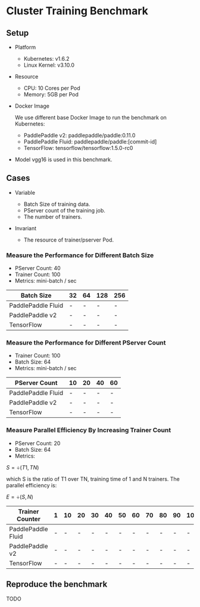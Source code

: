 # Cluster Training Benchmark

## Setup

- Platform
  - Kubernetes: v1.6.2
  - Linux Kernel: v3.10.0

- Resource
  - CPU: 10 Cores per Pod
  - Memory: 5GB per Pod

- Docker Image

  We use different base Docker Image to run the benchmark on Kubernetes:
  - PaddlePaddle v2: paddlepaddle/paddle:0.11.0
  - PaddlePaddle Fluid: paddlepaddle/paddle:[commit-id]
  - TensorFlow: tensorflow/tensorflow:1.5.0-rc0

- Model
  vgg16 is used in this benchmark.

## Cases

- Variable
  - Batch Size of training data.
  - PServer count of the training job.
  - The number of trainers.

- Invariant
  - The resource of trainer/pserver Pod.

### Measure the Performance for Different Batch Size

- PServer Count: 40
- Trainer Count: 100
- Metrics: mini-batch / sec


<table>
<thead>
<tr>
<th>Batch Size </th>
<th> 32</th>
<th>64</th>
<th>128 </th>
<th>256</th>
</tr>
</thead>
<tbody>
<tr>
<td> PaddlePaddle Fluid</td>
<td>-</td>
<td>- </td>
<td>-  </td>
<td>- </td>
</tr>
<tr>
<td>PaddlePaddle v2  </td>
<td>-  </td>
<td>- </td>
<td>-  </td>
<td>- </td>
</tr>
<tr>
<td>TensorFlow </td>
<td>-  </td>
<td>- </td>
<td>-  </td>
<td>- </td>
</tr>
</tbody>
</table>

### Measure the Performance for Different PServer Count

- Trainer Count: 100
- Batch Size: 64
- Metrics: mini-batch / sec


<table>
<thead>
<tr>
<th>PServer Count  </th>
<th>10</th>
<th>20</th>
<th>40 </th>
<th>60</th>
</tr>
</thead>
<tbody>
<tr>
<td> PaddlePaddle Fluid</td>
<td>-</td>
<td>- </td>
<td>-  </td>
<td>- </td>
</tr>
<tr>
<td>PaddlePaddle v2  </td>
<td>-  </td>
<td>- </td>
<td>-  </td>
<td>- </td>
</tr>
<tr>
<td>TensorFlow </td>
<td>-  </td>
<td>- </td>
<td>-  </td>
<td>- </td>
</tr>
</tbody>
</table>

### Measure Parallel Efficiency By Increasing Trainer Count

- PServer Count: 20
- Batch Size: 64
- Metrics:

$S = \div(T1, TN)$

which S is the ratio of T1 over TN, training time of 1 and N trainers.
The parallel efficiency is:

$E = \div(S, N)$

<table>
<thead>
<tr>
<th>Trainer Counter  </th>
<th>1</th>
<th>10</th>
<th>20 </th>
<th>30</th>
<th>40</th>
<th>50</th>
<th>60 </th>
<th>70</th>
<th>80</th>
<th>90</th>
<th>100 </th>
</tr>
</thead>
<tbody>
<tr>
<td> PaddlePaddle Fluid</td>
<td>-</td>
<td>- </td>
<td>- </td>
<td>- </td>
<td>-</td>
<td>- </td>
<td>- </td>
<td>- </td>
<td>-</td>
<td>- </td>
<td>- </td>
</tr>
<tr>
<td>PaddlePaddle v2  </td>
<td>-  </td>
<td>- </td>
<td>-  </td>
<td>- </td>
<td>-</td>
<td>- </td>
<td>- </td>
<td>- </td>
<td>-</td>
<td>- </td>
<td>- </td>
</tr>
<tr>
<td>TensorFlow </td>
<td>-  </td>
<td>- </td>
<td>-  </td>
<td>- </td>
<td>-</td>
<td>- </td>
<td>- </td>
<td>- </td>
<td>-</td>
<td>- </td>
<td>- </td>
</tr>
</tbody>
</table>


## Reproduce the benchmark

TODO
